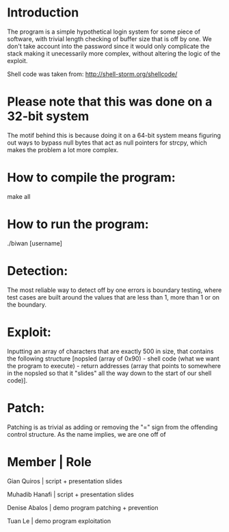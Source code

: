 # Introduction 

The program is a simple hypothetical login system for some piece of software, with trivial length checking of buffer size that is off by one. We don't take account into the password since it would only complicate the stack making it unecessarily more complex, without altering the logic of the exploit.

Shell code was taken from: http://shell-storm.org/shellcode/

# Please note that this was done on a 32-bit system

The motif behind this is because doing it on a 64-bit system means figuring out ways to bypass null bytes that act as null pointers for strcpy, which makes the problem a lot more complex.

# How to compile the program:
make all

# How to run the program:
./biwan [username]
  
# Detection: 
The most reliable way to detect off by one errors is boundary testing, where test cases are built around the values that are less than 1, more than 1 or on the boundary.
  
# Exploit:
Inputting an array of characters that are exactly 500 in size, that contains the following structure [nopsled (array of 0x90) - shell code (what we want the program to execute) - return addresses (array that points to somewhere in the nopsled so that it "slides" all the way down to the start of our shell code)].
  
# Patch: 
Patching is as trivial as adding or removing the "=" sign from the offending control structure. As the name implies, we are one off of 

# Member        | Role


Gian Quiros   | script + presentation slides

Muhadib Hanafi | script + presentation slides

Denise Abalos | demo program patching + prevention

Tuan Le | demo program exploitation


